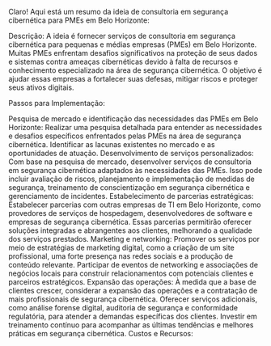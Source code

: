 Claro! Aqui está um resumo da ideia de consultoria em segurança cibernética para PMEs em Belo Horizonte:

Descrição:
A ideia é fornecer serviços de consultoria em segurança cibernética para pequenas e médias empresas (PMEs) em Belo Horizonte. Muitas PMEs enfrentam desafios significativos na proteção de seus dados e sistemas contra ameaças cibernéticas devido à falta de recursos e conhecimento especializado na área de segurança cibernética. O objetivo é ajudar essas empresas a fortalecer suas defesas, mitigar riscos e proteger seus ativos digitais.

Passos para Implementação:

Pesquisa de mercado e identificação das necessidades das PMEs em Belo Horizonte: Realizar uma pesquisa detalhada para entender as necessidades e desafios específicos enfrentados pelas PMEs na área de segurança cibernética. Identificar as lacunas existentes no mercado e as oportunidades de atuação.
Desenvolvimento de serviços personalizados: Com base na pesquisa de mercado, desenvolver serviços de consultoria em segurança cibernética adaptados às necessidades das PMEs. Isso pode incluir avaliação de riscos, planejamento e implementação de medidas de segurança, treinamento de conscientização em segurança cibernética e gerenciamento de incidentes.
Estabelecimento de parcerias estratégicas: Estabelecer parcerias com outras empresas de TI em Belo Horizonte, como provedores de serviços de hospedagem, desenvolvedores de software e empresas de segurança cibernética. Essas parcerias permitirão oferecer soluções integradas e abrangentes aos clientes, melhorando a qualidade dos serviços prestados.
Marketing e networking: Promover os serviços por meio de estratégias de marketing digital, como a criação de um site profissional, uma forte presença nas redes sociais e a produção de conteúdo relevante. Participar de eventos de networking e associações de negócios locais para construir relacionamentos com potenciais clientes e parceiros estratégicos.
Expansão das operações: À medida que a base de clientes crescer, considerar a expansão das operações e a contratação de mais profissionais de segurança cibernética. Oferecer serviços adicionais, como análise forense digital, auditoria de segurança e conformidade regulatória, para atender a demandas específicas dos clientes. Investir em treinamento contínuo para acompanhar as últimas tendências e melhores práticas em segurança cibernética.
Custos e Recursos: